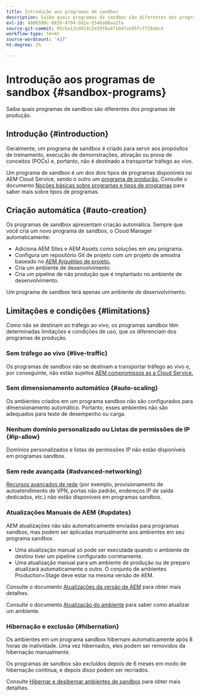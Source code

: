 ```yaml
---
title: Introdução aos programas de sandbox
description: Saiba quais programas de sandbox são diferentes dos programas de produção.
exl-id: 4606590c-6826-4794-9d2e-5548a00aa2fa
source-git-commit: 05cba12cdd14c2e29f6a471047ce95fcf720abc4
workflow-type: tm+mt
source-wordcount: '437'
ht-degree: 2%

---
```



# Introdução aos programas de sandbox {#sandbox-programs}

Saiba quais programas de sandbox são diferentes dos programas de produção.

## Introdução {#introduction}

Geralmente, um programa de sandbox é criado para servir aos propósitos de treinamento, execução de demonstrações, ativação ou prova de conceitos (POCs) e, portanto, não é destinado a transportar tráfego ao vivo.

Um programa de sandbox é um dos dois tipos de programas disponíveis no AEM Cloud Service, sendo o outro um [programa de produção.](introduction-production-programs.md) Consulte o documento [Noções básicas sobre programas e tipos de programas](/help/implementing/cloud-manager/getting-access-to-aem-in-cloud/program-types.md) para saber mais sobre tipos de programas.

## Criação automática {#auto-creation}

Os programas de sandbox apresentam criação automática. Sempre que você cria um novo programa de sandbox, o Cloud Manager automaticamente:

* Adiciona AEM Sites e AEM Assets como soluções em seu programa.
* Configura um repositório Git de projeto com um projeto de amostra baseado no [AEM Arquétipo de projeto.](https://experienceleague.adobe.com/docs/experience-manager-core-components/using/developing/archetype/overview.html?lang=pt_BR)
* Cria um ambiente de desenvolvimento.
* Cria um pipeline de não produção que é implantado no ambiente de desenvolvimento.

Um programa de sandbox terá apenas um ambiente de desenvolvimento.

## Limitações e condições {#limitations}

Como não se destinam ao tráfego ao vivo, os programas sandbox têm determinadas limitações e condições de uso, que os diferenciam dos programas de produção.

### Sem tráfego ao vivo {#live-traffic}

Os programas de sandbox não se destinam a transportar tráfego ao vivo e, por conseguinte, não estão sujeitos [AEM compromissos as a Cloud Service.](https://www.adobe.com/legal/service-commitments.html)

### Sem dimensionamento automático {#auto-scaling}

Os ambientes criados em um programa sandbox não são configurados para dimensionamento automático. Portanto, esses ambientes não são adequados para teste de desempenho ou carga.

### Nenhum domínio personalizado ou Listas de permissões de IP {#ip-allow}

Domínios personalizados e listas de permissões IP não estão disponíveis em programas sandbox.

### Sem rede avançada {#advanced-networking}

[Recursos avançados de rede](/help/security/configuring-advanced-networking.md) (por exemplo, provisionamento de autoatendimento de VPN, portas não padrão, endereços IP de saída dedicados, etc.) não estão disponíveis em programas sandbox.

### Atualizações Manuais de AEM {#updates}

AEM atualizações não são automaticamente enviadas para programas sandbox, mas podem ser aplicadas manualmente aos ambientes em seu programa sandbox.

* Uma atualização manual só pode ser executada quando o ambiente de destino tiver um pipeline configurado corretamente.
* Uma atualização manual para um ambiente de produção ou de preparo atualizará automaticamente o outro. O conjunto de ambientes Production+Stage deve estar na mesma versão de AEM.

Consulte o documento [Atualizações da versão de AEM](/help/implementing/deploying/aem-version-updates.md) para obter mais detalhes.

Consulte o documento [Atualização do ambiente](/help/implementing/cloud-manager/manage-environments.md#updating-dev-environment) para saber como atualizar um ambiente.

### Hibernação e exclusão {#hibernation}

Os ambientes em um programa sandbox hibernam automaticamente após 8 horas de inatividade. Uma vez hibernados, eles podem ser removidos da hibernação manualmente.

Os programas de sandbox são excluídos depois de 6 meses em modo de hibernação contínua, e depois disso podem ser recriados.

Consulte [Hibernar e desibernar ambientes de sandbox](/help/implementing/cloud-manager/getting-access-to-aem-in-cloud/hibernating-environments.md) para obter mais detalhes.
